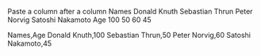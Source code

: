 Paste a column after a column
Names
Donald Knuth
Sebastian Thrun
Peter Norvig
Satoshi Nakamoto
Age
100
50
60
45

Names,Age
Donald Knuth,100
Sebastian Thrun,50
Peter Norvig,60
Satoshi Nakamoto,45
